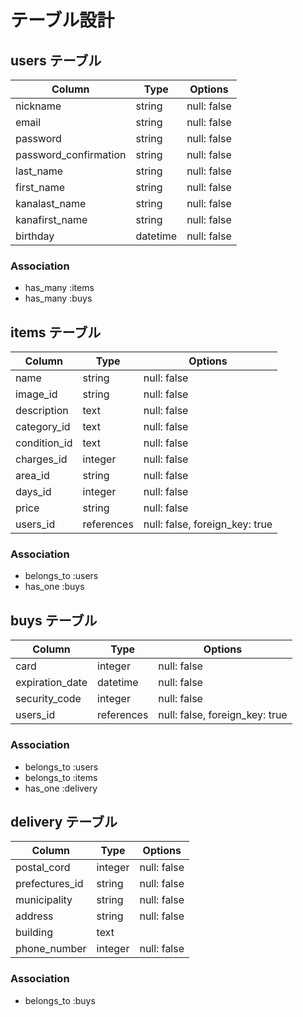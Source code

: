 # テーブル設計

## users テーブル

| Column                | Type     | Options     |
| --------------------- | -------- | ----------- |
| nickname              | string   | null: false |
| email                 | string   | null: false |
| password              | string   | null: false |
| password_confirmation | string   | null: false |
| last_name             | string   | null: false |
| first_name            | string   | null: false |
| kanalast_name         | string   | null: false |
| kanafirst_name        | string   | null: false |
| birthday              | datetime | null: false |

### Association

- has_many :items
- has_many :buys

## items テーブル

| Column       | Type       | Options                        |
| ------------ | ---------- | ------------------------------ |
| name         | string     | null: false                    |
| image_id     | string     | null: false                    |
| description  | text       | null: false                    |
| category_id  | text       | null: false                    |
| condition_id | text       | null: false                    |
| charges_id   | integer    | null: false                    |
| area_id      | string     | null: false                    |
| days_id      | integer    | null: false                    |
| price        | string     | null: false                    |
| users_id     | references | null: false, foreign_key: true |

### Association

- belongs_to :users
- has_one :buys

## buys テーブル

| Column          | Type       | Options                        |
| --------------- | ---------- | ------------------------------ |
| card            | integer    | null: false                    |
| expiration_date | datetime   | null: false                    |
| security_code   | integer    | null: false                    |
| users_id        | references | null: false, foreign_key: true |

### Association

- belongs_to :users
- belongs_to :items
- has_one :delivery

## delivery テーブル

| Column         | Type    | Options     |
| -------------- | ------- | ----------- |
| postal_cord    | integer | null: false |
| prefectures_id | string  | null: false |
| municipality   | string  | null: false |
| address        | string  | null: false |
| building       | text    |             |
| phone_number   | integer | null: false |

### Association

- belongs_to :buys